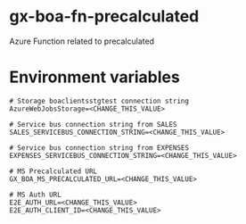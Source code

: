 # gx-boa-fn-precalculated
Azure Function related to precalculated

# Environment variables
```
# Storage boaclientsstgtest connection string
AzureWebJobsStorage=<CHANGE_THIS_VALUE>

# Service bus connection string from SALES
SALES_SERVICEBUS_CONNECTION_STRING=<CHANGE_THIS_VALUE>

# Service bus connection string from EXPENSES
EXPENSES_SERVICEBUS_CONNECTION_STRING=<CHANGE_THIS_VALUE>

# MS Precalculated URL
GX_BOA_MS_PRECALCULATED_URL=<CHANGE_THIS_VALUE>

# MS Auth URL
E2E_AUTH_URL=<CHANGE_THIS_VALUE>
E2E_AUTH_CLIENT_ID=<CHANGE_THIS_VALUE>
```